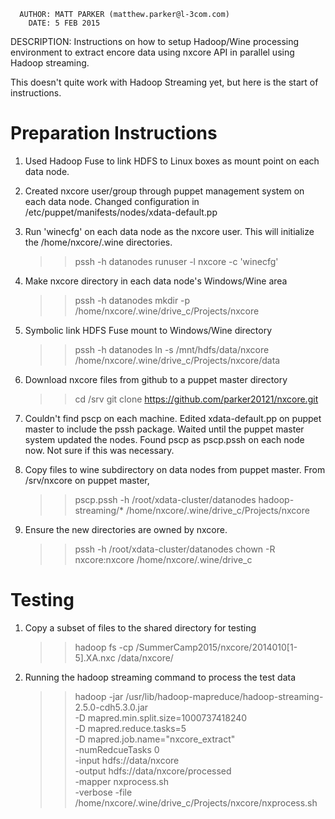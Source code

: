       
	  AUTHOR: MATT PARKER (matthew.parker@l-3com.com)
        DATE: 5 FEB 2015
 DESCRIPTION: Instructions on how to setup Hadoop/Wine processing environment
              to extract encore data using nxcore API in parallel using 
              Hadoop streaming.			  
	  
This doesn't quite work with Hadoop Streaming yet, but here is the start of
instructions.

Preparation Instructions
========================

1. Used Hadoop Fuse to link HDFS to Linux boxes as mount point on each data node.

2. Created nxcore user/group through puppet management system on each data 
   node. Changed configuration in /etc/puppet/manifests/nodes/xdata-default.pp

3. Run 'winecfg' on each data node as the nxcore user. This will initialize the 
   /home/nxcore/.wine directories. 
	>> pssh -h datanodes runuser -l nxcore -c 'winecfg'

4. Make nxcore directory in each data node's Windows/Wine area
	>> pssh -h datanodes mkdir -p /home/nxcore/.wine/drive_c/Projects/nxcore
	
5. Symbolic link HDFS Fuse mount to Windows/Wine directory
	>> pssh -h datanodes ln -s /mnt/hdfs/data/nxcore /home/nxcore/.wine/drive_c/Projects/nxcore/data

6. Download nxcore files from github to a puppet master directory
	>> cd /srv
	>> git clone https://github.com/parker20121/nxcore.git 
	 
7. Couldn't find pscp on each machine. Edited xdata-default.pp on puppet master to include the 
   pssh package. Waited until the puppet master system updated the nodes. Found pscp as 
   pscp.pssh on each node now. Not sure if this was necessary.
   
8. Copy files to wine subdirectory on data nodes from puppet master. From /srv/nxcore on puppet master, 
	>>  pscp.pssh -h /root/xdata-cluster/datanodes  hadoop-streaming/* /home/nxcore/.wine/drive_c/Projects/nxcore

9. Ensure the new directories are owned by nxcore.
	>> pssh -h /root/xdata-cluster/datanodes chown -R nxcore:nxcore /home/nxcore/.wine/drive_c
	
Testing
=======

1. Copy a subset of files to the shared directory for testing
   >>  hadoop fs -cp /SummerCamp2015/nxcore/2014010[1-5].XA.nxc /data/nxcore/

2. Running the hadoop streaming command to process the test data

    >> hadoop -jar /usr/lib/hadoop-mapreduce/hadoop-streaming-2.5.0-cdh5.3.0.jar \
	        -D mapred.min.split.size=1000737418240 \
	        -D mapred.reduce.tasks=5 \
	        -D mapred.job.name="nxcore_extract" \
	        -numRedcueTasks 0  \
	        -input hdfs://data/nxcore  \
			-output hdfs://data/nxcore/processed \
			-mapper nxprocess.sh  \
			-verbose 
			-file /home/nxcore/.wine/drive_c/Projects/nxcore/nxprocess.sh
			



